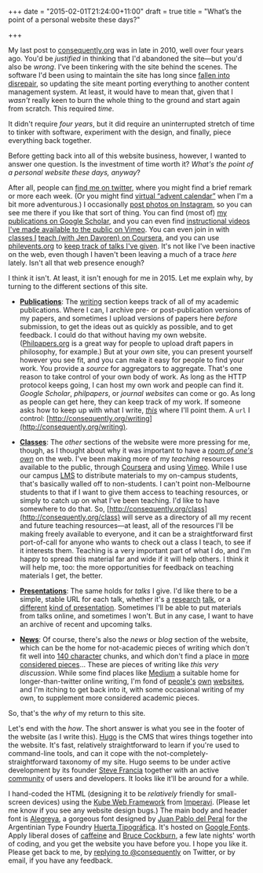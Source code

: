 +++
date = "2015-02-01T21:24:00+11:00"
draft = true
title = "What’s the point of a personal website these days?"

+++

My last post to [consequently.org](http://consequently.org) was in late in 2010, well over four years ago. You'd be _justified_ in thinking that I'd abandoned the site&mdash;but you'd also be _wrong_. I've been tinkering with the site behind the scenes. The software I'd been using to maintain the site has long since [fallen into disrepair](https://github.com/TwP/webby), so updating the site meant porting everything to another content management system. At least, it would have to mean that, given that I *wasn't* really keen to burn the whole thing to the ground and start again from scratch. This required *time*. 

It didn't require _four years_, but it did require an uninterrupted stretch of time to tinker with software, experiment with the design, and finally, piece everything back together. 

Before getting back into all of this website business, however, I wanted to answer one question. Is the investment of time worth it? *What's the point of a personal website these days, anyway*? 

<!--more-->

After all, people can [find me on twitter](http://twitter.com/consequently), where you might find a brief remark or more each week. (Or you might find [virtual “advent calendar”](https://twitter.com/search?f=realtime&q=%23advent%20OR%20%23adventure%20OR%20%23christmas%20from%3Aconsequently%20since%3A2014-11-30%20until%3A2014-12-27&src=typd) when I'm a bit more adventurous.) I occasionally [post photos on Instagram](http://instagram.com/consequently), so you can see me there if you like that sort of thing. You can find (most of) [my publications on Google Scholar](https://scholar.google.com/citations?user=LfBBS7AAAAAJ), and you can even find [instructional videos I've made available to the public on Vimeo](http://vimeo.com/consequently/). You can even join in with [classes I](http://coursera.org/course/logic1) [teach (with Jen Davoren) on Coursera](http://coursera.org/course/logic2), and you can use [philevents.org](http://philevents.org) to [keep track of talks I've given](http://philevents.org/search/index/searchForm?span=PAST&customTag=&speakers%5B0%5D.id=1176&autonamespeaker=Greg+Restall&series=&search=true&hits=&widget=&Search=Search). It's not like I've  been inactive on the web, even though I haven't been leaving a much of a trace *here* lately. Isn't all that web presence enough? 

I think it isn't. At least, it isn't enough for me in 2015. Let me explain why, by turning to the different sections of this site.

* **[Publications](http://consequently.org/writing)**: The [writing](http://consequently.org/writing) section keeps track of all of my academic publications. Where I can, I archive pre- or post-publication versions of my papers, and sometimes I upload versions of papers here *before* submission, to get the ideas out as quickly as possible, and to get feedback. I could do that without having my own website. ([Philpapers.org](http://philpapers.org) is a great way for people to upload draft papers in philosophy, for example.) But at your *own* site, you can present yourself however you see fit, and you can make it easy for people to find your work. You provide a *source* for  aggregators to aggregate. That's one reason to take control of your own body of work. As long as the HTTP protocol keeps going, I can host my own work and people can find it. *Google Scholar*, *philpapers*, or *journal websites* can come or go. As long as people can get here, they can keep track of my work. If someone asks how to keep up with what I write, *[this](http://consequently.org/writing)* where I'll point them. A `url` I control: [http://consequently.org/writing](http://consequently.org/writing).

* **[Classes](http://consequently.org/class)**: The *other* sections of the website were more pressing for me, though, as I thought about why it was important to have a [*room of one's own*](https://ebooks.adelaide.edu.au/w/woolf/virginia/w91r/) on the web. I've been making more of my *teaching* resources available to the public, through [Coursera](https://www.coursera.org/instructor/gregrestall) and using [Vimeo](http://vimeo.com/consequently/). While I use our campus [LMS](https://lms.unimelb.edu.au) to distribute materials to my on-campus students, that's basically walled off to non-students. I can't point non-Melbourne students to that if I want to give them access to teaching resources, or simply to catch up on what I've been teaching. I'd like to have somewhere to do that. So, [http://consequently.org/class](http://consequently.org/class) will serve as a directory of all my recent and future teaching resources—at least, all of the resources I'll be making freely available to everyone, and it can be a straightforward first port-of-call for anyone who wants to check out a class I teach, to see if it interests them. Teaching is a very important part of what I do, and I'm happy to spread this material far and wide if it will help others. I think it will help me, too: the more opportunities for feedback on teaching materials I get, the better.

* **[Presentations](http://consequently.org/presentation)**: The same holds for *talks* I give. I'd like there to be a simple, stable URL for each talk, whether it's [a](http://consequently.org/presentation/2014/towards-fixed-point-models-logicmelb/) [research](http://consequently.org/presentation/2014/trmra-asubl5/) [talk](http://consequently.org/presentation/2015/cemd-anu/), or a [different](http://consequently.org/presentation/2014/christian-academic-monash/) [kind of presentation](http://consequently.org/presentation/2014/tractatus-masterclass/). Sometimes I'll be able to put materials from talks online, and sometimes I won't. But in any case, I want to have an archive of recent and upcoming talks. 

* **[News](http://consequently.org/news)**: Of course, there's also the *news* or *blog* section of the website, which can be the home for not-academic pieces of writing which don't fit well into [140 character](http://twitter.com/consequently) chunks, and which don't find a place in [more considered pieces](http://consequently.org/writing)&hellip; These are pieces of writing like *this very discussion*. While some find places like [Medium](https://medium.com) a suitable home for longer-than-twitter online writing, I'm fond of [people's](https://sites.google.com/site/catarinadutilhnovaes/) [own](http://www.umsu.de/wo/) [websites](http://kjhealy.org), and I'm itching to get back into it, with some occasional writing of my own, to supplement more considered academic pieces. 

So, that's the *why* of my return to this site. 

Let's end with the *how*. The short answer is what you see in the footer of the website (as I write this). [Hugo](http://gohugo.io) is the CMS that wires things together into the website. It's fast, relatively straightforward to learn if you're used to command-line tools, and can it cope with the not-completely-straightforward taxonomy of my site. Hugo seems to be under active development by its founder [Steve Francia](https://twitter.com/spf13/) together with an active [community](http://discuss.gohugo.io) of users and developers. It looks like it'll be around for a while.

I hand-coded the HTML (designing it to be *relatively* friendly for small-screen devices) using the [Kube Web Framework](http://imperavi.com/kube/) from [Imperavi](http://imperavi.com). (Please let me know if you see any website design bugs.) The main body and header font is [Alegreya](http://www.google.com/fonts/specimen/Alegreya), a gorgeous font designed by [Juan Pablo del Peral](https://twitter.com/juandelperal) for the Argentinian Type Foundry [Huerta Tipogr&aacute;fica](http://www.huertatipografica.com). It's hosted on [Google Fonts](http://www.google.com/fonts/specimen/Alegreya). Apply liberal doses of [caffeine](http://marketlane.com.au) and [Bruce Cockburn](http://cockburnproject.net), a few late nights' worth of coding, and you get the website you have before you. I hope you like it. Please get back to me, by [replying to @consequently](http://twitter.com/consequently) on Twitter, or by email, if you have any feedback.

